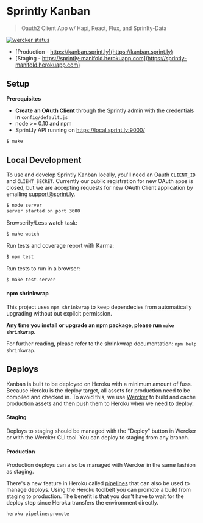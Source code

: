 # Sprintly Kanban

> Oauth2 Client App w/ Hapi, React, Flux, and Sprinlty-Data

[![wercker status](https://app.wercker.com/status/43e50b14b2bd09d40a96c8bb04b095c8/m/master "wercker status")](https://app.wercker.com/project/bykey/43e50b14b2bd09d40a96c8bb04b095c8)

* [Production - https://kanban.sprint.ly](https://kanban.sprint.ly)
* [Staging - https://sprintly-manifold.herokuapp.com](https://sprintly-manifold.herokuapp.com)

## Setup

**Prerequisites**

* **Create an OAuth Client** through the Sprintly admin with the credentials
in `config/default.js`
* node >= 0.10 and npm
* Sprint.ly API running on https://local.sprint.ly:9000/

```bash
$ make
```

## Local Development

To use and develop Sprintly Kanban locally, you'll need an Oauth `CLIENT_ID`
and `CLIENT_SECRET`. Currently our public registration for new OAuth apps is
closed, but we are accepting requests for new OAuth Client application by
emailing [support@sprint.ly](mailto:support@sprint.ly).

```bash
$ node server
server started on port 3600
```

Browserify/Less watch task:

```bash
$ make watch
```

Run tests and coverage report with Karma:

```bash
$ npm test
```

Run tests to run in a browser:

```bash
$ make test-server
```

#### npm shrinkwrap

This project uses `npm shrinkwrap` to keep dependecies from automatically
upgrading without out explicit permission.

**Any time you install or upgrade an npm package, please run `make shrinkwrap`**.

For further reading, please refer to the shrinkwrap documentation: `npm help shrinkwrap`.

## Deploys

Kanban is built to be deployed on Heroku with a minimum amount of fuss. Because
Heroku is the deploy target, all assets for production need to be compiled and
checked in. To avoid this, we use
[Wercker](https://app.wercker.com/project/bykey/01a6dce093261e014308a7e7af9fd5c7)
to build and cache production assets and then push them to Heroku when we need
to deploy.

#### Staging

Deploys to staging should be managed with the "Deploy" button in Wercker or
with the Wercker CLI tool. You can deploy to staging from any branch.

#### Production

Production deploys can also be managed with Wercker in the same fashion as
staging.

There's a new feature in Heroku called
[pipelines](https://devcenter.heroku.com/articles/labs-pipelines) that can also
be used to manage deploys. Using the Heroku toolbelt you can promote a build
from staging to production. The benefit is that you don't have to wait for the
deploy step since Heroku transfers the environment directly.

```bash
heroku pipeline:promote
```
